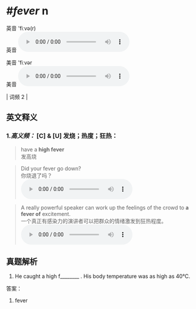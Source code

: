 # ***\#fever*** n
英音 'fiːvə(r)  
英音
<audio src="./media/fever-B.aac" controls="controls"></audio>

美音 'fiːvər  
美音
<audio src="./media/fever.aac" controls="controls"></audio>



| 词频 2 |  

英文释义
---
### 1.*高义频：* **[C] & [U] 发烧；热度；狂热：**  

 > have a **high fever**   
 > 发高烧    

 > Did your fever go down?   
 > 你烧退了吗？    
<audio src="./media/fever-1.aac" controls="controls"></audio>

 > A really powerful speaker can work up the feelings of the crowd to **a fever of** excitement.  
 > 一个真正有感染力的演讲者可以把群众的情绪激发到狂热程度。    
<audio src="./media/fever-2.aac" controls="controls"></audio>


真题解析
---
1. He caught a high f________ . His body temperature was as high as 40°C.  

答案：
1. fever  

